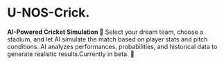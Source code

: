# U-NOS-Crick.
**AI-Powered Cricket Simulation 🏏**    Select your dream team, choose a stadium, and let AI simulate the match based on player stats and pitch conditions. AI analyzes performances, probabilities, and historical data to generate realistic results.Currently in beta. 🚀

